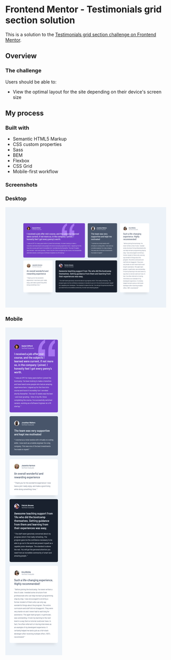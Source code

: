# Frontend Mentor - Testimonials grid section solution

This is a solution to the [Testimonials grid section challenge on Frontend Mentor](https://www.frontendmentor.io/challenges/testimonials-grid-section-Nnw6J7Un7).

## Overview

### The challenge

Users should be able to:

- View the optimal layout for the site depending on their device's screen size

## My process

### Built with

- Semantic HTML5 Markup
- CSS custom properties
- Sass
- BEM
- Flexbox
- CSS Grid
- Mobile-first workflow

### Screenshots

### Desktop
![](./screenshot-desktop.png)

### Mobile
![](./screenshot-mobile.png)
